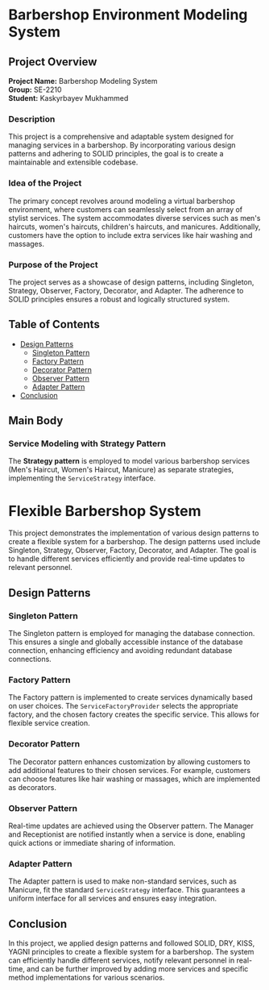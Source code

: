 # Barbershop Environment Modeling System

## Project Overview

**Project Name:** Barbershop Modeling System  
**Group:** SE-2210  
**Student:** Kaskyrbayev Mukhammed

### Description

This project is a comprehensive and adaptable system designed for managing services in a barbershop. By incorporating various design patterns and adhering to SOLID principles, the goal is to create a maintainable and extensible codebase.

### Idea of the Project

The primary concept revolves around modeling a virtual barbershop environment, where customers can seamlessly select from an array of stylist services. The system accommodates diverse services such as men's haircuts, women's haircuts, children's haircuts, and manicures. Additionally, customers have the option to include extra services like hair washing and massages.

### Purpose of the Project

The project serves as a showcase of design patterns, including Singleton, Strategy, Observer, Factory, Decorator, and Adapter. The adherence to SOLID principles ensures a robust and logically structured system.
## Table of Contents

- [Design Patterns](#design-patterns)
  - [Singleton Pattern](#singleton-pattern)
  - [Factory Pattern](#factory-pattern)
  - [Decorator Pattern](#decorator-pattern)
  - [Observer Pattern](#observer-pattern)
  - [Adapter Pattern](#adapter-pattern)
- [Conclusion](#conclusion)


## Main Body

### Service Modeling with Strategy Pattern

The **Strategy pattern** is employed to model various barbershop services (Men's Haircut, Women's Haircut, Manicure) as separate strategies, implementing the `ServiceStrategy` interface.


# Flexible Barbershop System

This project demonstrates the implementation of various design patterns to create a flexible system for a barbershop. The design patterns used include Singleton, Strategy, Observer, Factory, Decorator, and Adapter. The goal is to handle different services efficiently and provide real-time updates to relevant personnel.


## Design Patterns

### Singleton Pattern

The Singleton pattern is employed for managing the database connection. This ensures a single and globally accessible instance of the database connection, enhancing efficiency and avoiding redundant database connections.

### Factory Pattern

The Factory pattern is implemented to create services dynamically based on user choices. The `ServiceFactoryProvider` selects the appropriate factory, and the chosen factory creates the specific service. This allows for flexible service creation.

### Decorator Pattern

The Decorator pattern enhances customization by allowing customers to add additional features to their chosen services. For example, customers can choose features like hair washing or massages, which are implemented as decorators.

### Observer Pattern

Real-time updates are achieved using the Observer pattern. The Manager and Receptionist are notified instantly when a service is done, enabling quick actions or immediate sharing of information.

### Adapter Pattern

The Adapter pattern is used to make non-standard services, such as Manicure, fit the standard `ServiceStrategy` interface. This guarantees a uniform interface for all services and ensures easy integration.

## Conclusion

In this project, we applied design patterns and followed SOLID, DRY, KISS, YAGNI principles to create a flexible system for a barbershop. The system can efficiently handle different services, notify relevant personnel in real-time, and can be further improved by adding more services and specific method implementations for various scenarios.
